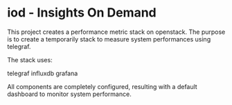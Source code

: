 # iod - Insights On Demand

This project creates a performance metric stack on openstack. The purpose is to create a temporarily stack to measure system performances using telegraf.

The stack uses:

telegraf
influxdb
grafana

All components are completely configured, resulting with a default dashboard to monitor system performance.
